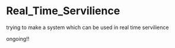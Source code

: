 # Real_Time_Servilience
trying to make a system which can be used in real time servilience

ongoing!!
